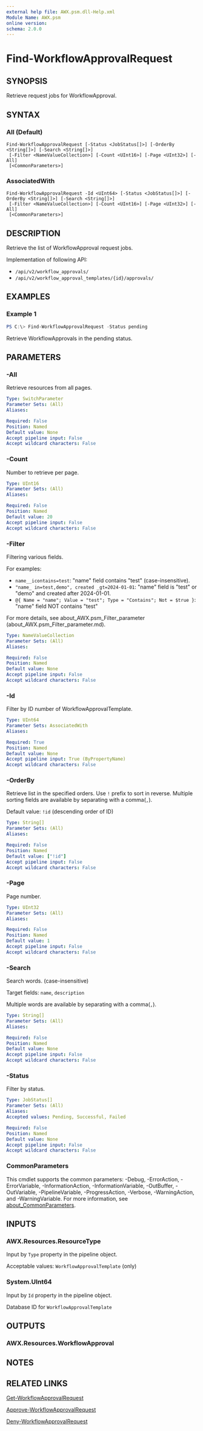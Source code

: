```yaml
---
external help file: AWX.psm.dll-Help.xml
Module Name: AWX.psm
online version:
schema: 2.0.0
---
```


# Find-WorkflowApprovalRequest

## SYNOPSIS
Retrieve request jobs for WorkflowApproval.

## SYNTAX

### All (Default)
```
Find-WorkflowApprovalRequest [-Status <JobStatus[]>] [-OrderBy <String[]>] [-Search <String[]>]
 [-Filter <NameValueCollection>] [-Count <UInt16>] [-Page <UInt32>] [-All]
 [<CommonParameters>]
```

### AssociatedWith
```
Find-WorkflowApprovalRequest -Id <UInt64> [-Status <JobStatus[]>] [-OrderBy <String[]>] [-Search <String[]>]
 [-Filter <NameValueCollection>] [-Count <UInt16>] [-Page <UInt32>] [-All]
 [<CommonParameters>]
```

## DESCRIPTION
Retrieve the list of WorkflowApproval request jobs.

Implementation of following API:  
- `/api/v2/workflow_approvals/`  
- `/api/v2/workflow_approval_templates/{id}/approvals/`  

## EXAMPLES

### Example 1
```powershell
PS C:\> Find-WorkflowApprovalRequest -Status pending
```

Retrieve WorkflowApprovals in the pending status.

## PARAMETERS

### -All
Retrieve resources from all pages.

```yaml
Type: SwitchParameter
Parameter Sets: (All)
Aliases:

Required: False
Position: Named
Default value: None
Accept pipeline input: False
Accept wildcard characters: False
```

### -Count
Number to retrieve per page.

```yaml
Type: UInt16
Parameter Sets: (All)
Aliases:

Required: False
Position: Named
Default value: 20
Accept pipeline input: False
Accept wildcard characters: False
```

### -Filter
Filtering various fields.

For examples:  
- `name__icontains=test`: "name" field contains "test" (case-insensitive).  
- `"name_ in=test,demo", created _gt=2024-01-01`: "name" field is "test" or "demo" and created after 2024-01-01.  
- `@{ Name = "name"; Value = "test"; Type = "Contains"; Not = $true }`: "name" field NOT contains "test"

For more details, see about_AWX.psm_Filter_parameter (about_AWX.psm_Filter_parameter.md).

```yaml
Type: NameValueCollection
Parameter Sets: (All)
Aliases:

Required: False
Position: Named
Default value: None
Accept pipeline input: False
Accept wildcard characters: False
```

### -Id
Filter by ID number of WorkflowApprovalTemplate.

```yaml
Type: UInt64
Parameter Sets: AssociatedWith
Aliases:

Required: True
Position: Named
Default value: None
Accept pipeline input: True (ByPropertyName)
Accept wildcard characters: False
```

### -OrderBy
Retrieve list in the specified orders.
Use `!` prefix to sort in reverse.
Multiple sorting fields are available by separating with a comma(`,`).

Default value: `!id` (descending order of ID)

```yaml
Type: String[]
Parameter Sets: (All)
Aliases:

Required: False
Position: Named
Default value: ["!id"]
Accept pipeline input: False
Accept wildcard characters: False
```

### -Page
Page number.

```yaml
Type: UInt32
Parameter Sets: (All)
Aliases:

Required: False
Position: Named
Default value: 1
Accept pipeline input: False
Accept wildcard characters: False
```

### -Search
Search words. (case-insensitive)

Target fields: `name`, `description`

Multiple words are available by separating with a comma(`,`).

```yaml
Type: String[]
Parameter Sets: (All)
Aliases:

Required: False
Position: Named
Default value: None
Accept pipeline input: False
Accept wildcard characters: False
```

### -Status
Filter by status.

```yaml
Type: JobStatus[]
Parameter Sets: (All)
Aliases:
Accepted values: Pending, Successful, Failed

Required: False
Position: Named
Default value: None
Accept pipeline input: False
Accept wildcard characters: False
```

### CommonParameters
This cmdlet supports the common parameters: -Debug, -ErrorAction, -ErrorVariable, -InformationAction, -InformationVariable, -OutBuffer, -OutVariable, -PipelineVariable, -ProgressAction, -Verbose, -WarningAction, and -WarningVariable. For more information, see [about_CommonParameters](http://go.microsoft.com/fwlink/?LinkID=113216).

## INPUTS

### AWX.Resources.ResourceType
Input by `Type` property in the pipeline object.

Acceptable values: `WorkflowApprovalTemplate` (only)

### System.UInt64
Input by `Id` property in the pipeline object.

Database ID for `WorkflowApprovalTemplate`

## OUTPUTS

### AWX.Resources.WorkflowApproval
## NOTES

## RELATED LINKS

[Get-WorkflowApprovalRequest](Get-WorkflowApprovalRequest.md)

[Approve-WorkflowApprovalRequest](Approve-WorkflowApprovalRequest.md)

[Deny-WorkflowApprovalRequest](Deny-WorkflowApprovalRequest.md)
